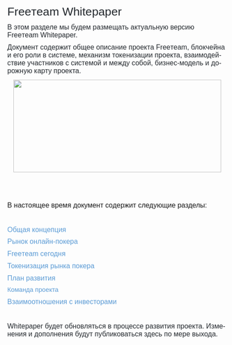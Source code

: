 <html xmlns:v="urn:schemas-microsoft-com:vml"
xmlns:o="urn:schemas-microsoft-com:office:office"
xmlns:w="urn:schemas-microsoft-com:office:word"
xmlns:m="http://schemas.microsoft.com/office/2004/12/omml"
xmlns="http://www.w3.org/TR/REC-html40">

<head>
<meta http-equiv=Content-Type content="text/html; charset=windows-1251">
<meta name=ProgId content=Word.Document>
<meta name=Generator content="Microsoft Word 15">
<meta name=Originator content="Microsoft Word 15">
<link rel=File-List href="https://freeteamclub.com/github_whitepaper/wp/filelist.xml">
<link rel=Edit-Time-Data href="https://freeteamclub.com/github_whitepaper/wp/editdata.mso">
<link rel=themeData href="https://freeteamclub.com/github_whitepaper/wp/themedata.thmx">
<link rel=colorSchemeMapping
href="https://freeteamclub.com/github_whitepaper/wp/colorschememapping.xml">

<style>
 /* Font Definitions */
 @font-face
	{font-family:"Cambria Math";
	panose-1:2 4 5 3 5 4 6 3 2 4;
	mso-font-charset:204;
	mso-generic-font-family:roman;
	mso-font-pitch:variable;
	mso-font-signature:-536869121 1107305727 33554432 0 415 0;}
@font-face
	{font-family:Calibri;
	panose-1:2 15 5 2 2 2 4 3 2 4;
	mso-font-charset:204;
	mso-generic-font-family:swiss;
	mso-font-pitch:variable;
	mso-font-signature:-536859905 -1073732485 9 0 511 0;}
@font-face
	{font-family:"Bebas Neue";
	mso-font-alt:"Courier New";
	mso-font-charset:0;
	mso-generic-font-family:auto;
	mso-font-pitch:variable;
	mso-font-signature:1 268435547 0 0 151 0;}
 /* Style Definitions */
 p.MsoNormal, li.MsoNormal, div.MsoNormal
	{mso-style-unhide:no;
	mso-style-qformat:yes;
	mso-style-parent:"";
	margin-top:0cm;
	margin-right:0cm;
	margin-bottom:8.0pt;
	margin-left:0cm;
	line-height:107%;
	mso-pagination:widow-orphan;
	font-size:11.0pt;
	font-family:"Calibri",sans-serif;
	mso-ascii-font-family:Calibri;
	mso-ascii-theme-font:minor-latin;
	mso-fareast-font-family:Calibri;
	mso-fareast-theme-font:minor-latin;
	mso-hansi-font-family:Calibri;
	mso-hansi-theme-font:minor-latin;
	mso-bidi-font-family:"Times New Roman";
	mso-bidi-theme-font:minor-bidi;
	mso-fareast-language:EN-US;}
p.MsoListParagraph, li.MsoListParagraph, div.MsoListParagraph
	{mso-style-priority:34;
	mso-style-unhide:no;
	mso-style-qformat:yes;
	margin-top:0cm;
	margin-right:0cm;
	margin-bottom:0cm;
	margin-left:36.0pt;
	margin-bottom:.0001pt;
	mso-add-space:auto;
	mso-pagination:widow-orphan;
	font-size:12.0pt;
	font-family:"Calibri",sans-serif;
	mso-ascii-font-family:Calibri;
	mso-ascii-theme-font:minor-latin;
	mso-fareast-font-family:Calibri;
	mso-fareast-theme-font:minor-latin;
	mso-hansi-font-family:Calibri;
	mso-hansi-theme-font:minor-latin;
	mso-bidi-font-family:"Times New Roman";
	mso-bidi-theme-font:minor-bidi;
	mso-ansi-language:PL;
	mso-fareast-language:EN-US;}
p.MsoListParagraphCxSpFirst, li.MsoListParagraphCxSpFirst, div.MsoListParagraphCxSpFirst
	{mso-style-priority:34;
	mso-style-unhide:no;
	mso-style-qformat:yes;
	mso-style-type:export-only;
	margin-top:0cm;
	margin-right:0cm;
	margin-bottom:0cm;
	margin-left:36.0pt;
	margin-bottom:.0001pt;
	mso-add-space:auto;
	mso-pagination:widow-orphan;
	font-size:12.0pt;
	font-family:"Calibri",sans-serif;
	mso-ascii-font-family:Calibri;
	mso-ascii-theme-font:minor-latin;
	mso-fareast-font-family:Calibri;
	mso-fareast-theme-font:minor-latin;
	mso-hansi-font-family:Calibri;
	mso-hansi-theme-font:minor-latin;
	mso-bidi-font-family:"Times New Roman";
	mso-bidi-theme-font:minor-bidi;
	mso-ansi-language:PL;
	mso-fareast-language:EN-US;}
p.MsoListParagraphCxSpMiddle, li.MsoListParagraphCxSpMiddle, div.MsoListParagraphCxSpMiddle
	{mso-style-priority:34;
	mso-style-unhide:no;
	mso-style-qformat:yes;
	mso-style-type:export-only;
	margin-top:0cm;
	margin-right:0cm;
	margin-bottom:0cm;
	margin-left:36.0pt;
	margin-bottom:.0001pt;
	mso-add-space:auto;
	mso-pagination:widow-orphan;
	font-size:12.0pt;
	font-family:"Calibri",sans-serif;
	mso-ascii-font-family:Calibri;
	mso-ascii-theme-font:minor-latin;
	mso-fareast-font-family:Calibri;
	mso-fareast-theme-font:minor-latin;
	mso-hansi-font-family:Calibri;
	mso-hansi-theme-font:minor-latin;
	mso-bidi-font-family:"Times New Roman";
	mso-bidi-theme-font:minor-bidi;
	mso-ansi-language:PL;
	mso-fareast-language:EN-US;}
p.MsoListParagraphCxSpLast, li.MsoListParagraphCxSpLast, div.MsoListParagraphCxSpLast
	{mso-style-priority:34;
	mso-style-unhide:no;
	mso-style-qformat:yes;
	mso-style-type:export-only;
	margin-top:0cm;
	margin-right:0cm;
	margin-bottom:0cm;
	margin-left:36.0pt;
	margin-bottom:.0001pt;
	mso-add-space:auto;
	mso-pagination:widow-orphan;
	font-size:12.0pt;
	font-family:"Calibri",sans-serif;
	mso-ascii-font-family:Calibri;
	mso-ascii-theme-font:minor-latin;
	mso-fareast-font-family:Calibri;
	mso-fareast-theme-font:minor-latin;
	mso-hansi-font-family:Calibri;
	mso-hansi-theme-font:minor-latin;
	mso-bidi-font-family:"Times New Roman";
	mso-bidi-theme-font:minor-bidi;
	mso-ansi-language:PL;
	mso-fareast-language:EN-US;}
span.SpellE
	{mso-style-name:"";
	mso-spl-e:yes;}
.MsoChpDefault
	{mso-style-type:export-only;
	mso-default-props:yes;
	font-family:"Calibri",sans-serif;
	mso-ascii-font-family:Calibri;
	mso-ascii-theme-font:minor-latin;
	mso-fareast-font-family:Calibri;
	mso-fareast-theme-font:minor-latin;
	mso-hansi-font-family:Calibri;
	mso-hansi-theme-font:minor-latin;
	mso-bidi-font-family:"Times New Roman";
	mso-bidi-theme-font:minor-bidi;
	mso-fareast-language:EN-US;}
.MsoPapDefault
	{mso-style-type:export-only;
	margin-bottom:8.0pt;
	line-height:107%;}
@page WordSection1
	{size:595.3pt 841.9pt;
	margin:2.0cm 42.5pt 2.0cm 3.0cm;
	mso-header-margin:35.4pt;
	mso-footer-margin:35.4pt;
	mso-paper-source:0;}
div.WordSection1
	{page:WordSection1;}
 /* List Definitions */
 @list l0
	{mso-list-id:1470590912;
	mso-list-template-ids:68485151;}
@list l0:level1
	{mso-level-tab-stop:none;
	mso-level-number-position:left;
	margin-left:18.0pt;
	text-indent:-18.0pt;}
@list l0:level2
	{mso-level-text:"%1\.%2\.";
	mso-level-tab-stop:none;
	mso-level-number-position:left;
	margin-left:39.6pt;
	text-indent:-21.6pt;}
@list l0:level3
	{mso-level-text:"%1\.%2\.%3\.";
	mso-level-tab-stop:none;
	mso-level-number-position:left;
	margin-left:61.2pt;
	text-indent:-25.2pt;}
@list l0:level4
	{mso-level-text:"%1\.%2\.%3\.%4\.";
	mso-level-tab-stop:none;
	mso-level-number-position:left;
	margin-left:86.4pt;
	text-indent:-32.4pt;}
@list l0:level5
	{mso-level-text:"%1\.%2\.%3\.%4\.%5\.";
	mso-level-tab-stop:none;
	mso-level-number-position:left;
	margin-left:111.6pt;
	text-indent:-39.6pt;}
@list l0:level6
	{mso-level-text:"%1\.%2\.%3\.%4\.%5\.%6\.";
	mso-level-tab-stop:none;
	mso-level-number-position:left;
	margin-left:136.8pt;
	text-indent:-46.8pt;}
@list l0:level7
	{mso-level-text:"%1\.%2\.%3\.%4\.%5\.%6\.%7\.";
	mso-level-tab-stop:none;
	mso-level-number-position:left;
	margin-left:162.0pt;
	text-indent:-54.0pt;}
@list l0:level8
	{mso-level-text:"%1\.%2\.%3\.%4\.%5\.%6\.%7\.%8\.";
	mso-level-tab-stop:none;
	mso-level-number-position:left;
	margin-left:187.2pt;
	text-indent:-61.2pt;}
@list l0:level9
	{mso-level-text:"%1\.%2\.%3\.%4\.%5\.%6\.%7\.%8\.%9\.";
	mso-level-tab-stop:none;
	mso-level-number-position:left;
	margin-left:216.0pt;
	text-indent:-72.0pt;}
ol
	{margin-bottom:0cm;}
ul
	{margin-bottom:0cm;}

</style>
</head>

<body lang=RU style='tab-interval:35.4pt'>

<div class=WordSection1>

<p class=MsoNormal style='mso-margin-bottom-alt:auto;line-height:normal'><span
lang=EN-US style='font-size:20.0pt;font-family:"Arial",sans-serif;mso-fareast-font-family:
"Times New Roman";color:#24292E;mso-ansi-language:EN-US;mso-fareast-language:
RU'>Free</span><span style='font-size:20.0pt;font-family:"Arial",sans-serif;
mso-fareast-font-family:"Times New Roman";color:#24292E;mso-fareast-language:
RU'>т</span><span class=SpellE><span lang=EN-US style='font-size:20.0pt;
font-family:"Arial",sans-serif;mso-fareast-font-family:"Times New Roman";
color:#24292E;mso-ansi-language:EN-US;mso-fareast-language:RU'>eam</span></span><span
style='font-size:20.0pt;font-family:"Arial",sans-serif;mso-fareast-font-family:
"Times New Roman";color:#24292E;mso-fareast-language:RU'> <span class=SpellE>Whitepaper</span><o:p></o:p></span></p>

<p class=MsoNormal style='mso-margin-bottom-alt:auto;line-height:normal'><span
style='font-size:12.0pt;font-family:"Arial",sans-serif;mso-fareast-font-family:
"Times New Roman";color:#24292E;mso-fareast-language:RU'>В этом разделе мы
будем размещать актуальную версию </span><span lang=EN-US style='font-size:
12.0pt;font-family:"Arial",sans-serif;mso-fareast-font-family:"Times New Roman";
color:#24292E;mso-ansi-language:EN-US;mso-fareast-language:RU'>Free</span><span
style='font-size:12.0pt;font-family:"Arial",sans-serif;mso-fareast-font-family:
"Times New Roman";color:#24292E;mso-fareast-language:RU'>т</span><span
class=SpellE><span lang=EN-US style='font-size:12.0pt;font-family:"Arial",sans-serif;
mso-fareast-font-family:"Times New Roman";color:#24292E;mso-ansi-language:EN-US;
mso-fareast-language:RU'>eam</span></span><span style='font-size:12.0pt;
font-family:"Arial",sans-serif;mso-fareast-font-family:"Times New Roman";
color:#24292E;mso-fareast-language:RU'> <span class=SpellE>Whitepaper</span>.<o:p></o:p></span></p>

<p class=MsoNormal style='mso-margin-bottom-alt:auto;line-height:normal'><span
style='font-size:12.0pt;font-family:"Arial",sans-serif;mso-fareast-font-family:
"Times New Roman";color:#24292E;mso-fareast-language:RU'>Документ содержит
общее описание проекта </span><span lang=EN-US style='font-size:12.0pt;
font-family:"Arial",sans-serif;mso-fareast-font-family:"Times New Roman";
color:#24292E;mso-ansi-language:EN-US;mso-fareast-language:RU'>Free</span><span
style='font-size:12.0pt;font-family:"Arial",sans-serif;mso-fareast-font-family:
"Times New Roman";color:#24292E;mso-fareast-language:RU'>т</span><span
class=SpellE><span lang=EN-US style='font-size:12.0pt;font-family:"Arial",sans-serif;
mso-fareast-font-family:"Times New Roman";color:#24292E;mso-ansi-language:EN-US;
mso-fareast-language:RU'>eam</span></span><span style='font-size:12.0pt;
font-family:"Arial",sans-serif;mso-fareast-font-family:"Times New Roman";
color:#24292E;mso-fareast-language:RU'>, <span class=SpellE>блокчейна</span> и
его роли в системе, механизм <span class=SpellE>токенизации</span> проекта,
взаимодействие участников с системой и между собой, бизнес-модель и дорожную
карту проекта.<o:p></o:p></span></p>

<p class=MsoNormal align=center style='mso-margin-bottom-alt:auto;text-align:
center;line-height:normal'><span style='font-size:12.0pt;font-family:"Arial",sans-serif;
mso-fareast-font-family:"Times New Roman";color:#24292E;mso-fareast-language:
RU;mso-no-proof:yes'><!--[if gte vml 1]><v:shapetype id="_x0000_t75"
 coordsize="21600,21600" o:spt="75" o:preferrelative="t" path="m@4@5l@4@11@9@11@9@5xe"
 filled="f" stroked="f">
 <v:stroke joinstyle="miter"/>
 <v:formulas>
  <v:f eqn="if lineDrawn pixelLineWidth 0"/>
  <v:f eqn="sum @0 1 0"/>
  <v:f eqn="sum 0 0 @1"/>
  <v:f eqn="prod @2 1 2"/>
  <v:f eqn="prod @3 21600 pixelWidth"/>
  <v:f eqn="prod @3 21600 pixelHeight"/>
  <v:f eqn="sum @0 0 1"/>
  <v:f eqn="prod @6 1 2"/>
  <v:f eqn="prod @7 21600 pixelWidth"/>
  <v:f eqn="sum @8 21600 0"/>
  <v:f eqn="prod @7 21600 pixelHeight"/>
  <v:f eqn="sum @10 21600 0"/>
 </v:formulas>
 <v:path o:extrusionok="f" gradientshapeok="t" o:connecttype="rect"/>
 <o:lock v:ext="edit" aspectratio="t"/>
</v:shapetype><v:shape id="Рисунок_x0020_1" o:spid="_x0000_i1025" type="#_x0000_t75"
 style='width:357.75pt;height:159pt;visibility:visible;mso-wrap-style:square'>
 <v:imagedata src="https://freeteamclub.com/github_whitepaper/wp/image001.png" o:title="2"/>
</v:shape><![endif]--><![if !vml]><img width=477 height=212
src="https://freeteamclub.com/github_whitepaper/wp/image002.jpg" v:shapes="Рисунок_x0020_1"><![endif]></span><span
style='font-size:12.0pt;font-family:"Arial",sans-serif;mso-fareast-font-family:
"Times New Roman";color:#24292E;mso-fareast-language:RU'><o:p></o:p></span></p>

<p class=MsoNormal style='mso-margin-bottom-alt:auto;line-height:normal'><span
style='font-size:12.0pt;font-family:"Arial",sans-serif;mso-fareast-font-family:
"Times New Roman";color:#24292E;mso-fareast-language:RU'><o:p>&nbsp;</o:p></span></p>

<p class=MsoNormal><span style='font-size:12.0pt;line-height:107%;font-family:
"Arial",sans-serif;color:#5B9BD5;mso-themecolor:accent1'><o:p>&nbsp;</o:p></span></p>

<p class=MsoNormal><span style='font-size:12.0pt;line-height:107%;font-family:
"Arial",sans-serif'>В настоящее время документ содержит следующие разделы:<o:p></o:p></span></p>

<p class=MsoNormal><span style='font-size:12.0pt;line-height:107%;font-family:
"Arial",sans-serif;color:#5B9BD5;mso-themecolor:accent1'><o:p>&nbsp;</o:p></span></p>

<p class=MsoNormal><span style='font-size:12.0pt;line-height:107%;font-family:
"Arial",sans-serif;color:#5B9BD5;mso-themecolor:accent1'>Общая концепция<o:p></o:p></span></p>

<p class=MsoNormal><span style='font-size:12.0pt;line-height:107%;font-family:
"Arial",sans-serif;color:#5B9BD5;mso-themecolor:accent1'>Рынок онлайн-покера<o:p></o:p></span></p>

<p class=MsoNormal><span class=SpellE><span style='font-size:12.0pt;line-height:
107%;font-family:"Arial",sans-serif;color:#5B9BD5;mso-themecolor:accent1'>Freeтeam</span></span><span
style='font-size:12.0pt;line-height:107%;font-family:"Arial",sans-serif;
color:#5B9BD5;mso-themecolor:accent1'> сегодня<o:p></o:p></span></p>

<p class=MsoNormal><span class=SpellE><span style='font-size:12.0pt;line-height:
107%;font-family:"Arial",sans-serif;color:#5B9BD5;mso-themecolor:accent1'>Токенизация</span></span><span
style='font-size:12.0pt;line-height:107%;font-family:"Arial",sans-serif;
color:#5B9BD5;mso-themecolor:accent1'> рынка покера<o:p></o:p></span></p>

<p class=MsoNormal><span style='font-size:12.0pt;line-height:107%;font-family:
"Arial",sans-serif;color:#5B9BD5;mso-themecolor:accent1'>План развития<o:p></o:p></span></p>

<p class=MsoNormal><span style='font-family:"Arial",sans-serif;color:#5B9BD5;
mso-themecolor:accent1'>Команда проекта<o:p></o:p></span></p>

<p class=MsoNormal><span style='font-size:12.0pt;line-height:107%;font-family:
"Arial",sans-serif;color:#5B9BD5;mso-themecolor:accent1'>Взаимоотношения с инвесторами</span><span
lang=EN-US style='font-size:14.0pt;line-height:107%;font-family:"Bebas Neue";
mso-fareast-font-family:Calibri;mso-bidi-font-family:Calibri;color:#2E74B5;
mso-themecolor:accent1;mso-themeshade:191;mso-ansi-language:EN-US'><o:p></o:p></span></p>

<p class=MsoNormal style='mso-margin-bottom-alt:auto;line-height:normal'><span
style='font-size:12.0pt;font-family:"Arial",sans-serif;mso-fareast-font-family:
"Times New Roman";color:#24292E;mso-fareast-language:RU'><o:p>&nbsp;</o:p></span></p>

<p class=MsoNormal style='mso-margin-bottom-alt:auto;line-height:normal'><span
class=SpellE><span style='font-size:12.0pt;font-family:"Arial",sans-serif;
mso-fareast-font-family:"Times New Roman";color:#24292E;mso-fareast-language:
RU'>Whitepaper</span></span><span style='font-size:12.0pt;font-family:"Arial",sans-serif;
mso-fareast-font-family:"Times New Roman";color:#24292E;mso-fareast-language:
RU'> будет обновляться в процессе развития проекта. Изменения и дополнения
будут публиковаться здесь по мере выхода.<o:p></o:p></span></p>

<p class=MsoNormal><span style='font-family:"Arial",sans-serif'><o:p>&nbsp;</o:p></span></p>

</div>

</body>

</html>
